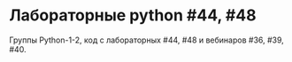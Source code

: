 # Лабораторные python #44, #48
Группы Python-1-2, код с лабораторных #44, #48 и вебинаров #36, #39, #40.
